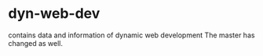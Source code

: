 # dyn-web-dev
contains data and information of dynamic web development 
The master has changed as well.
